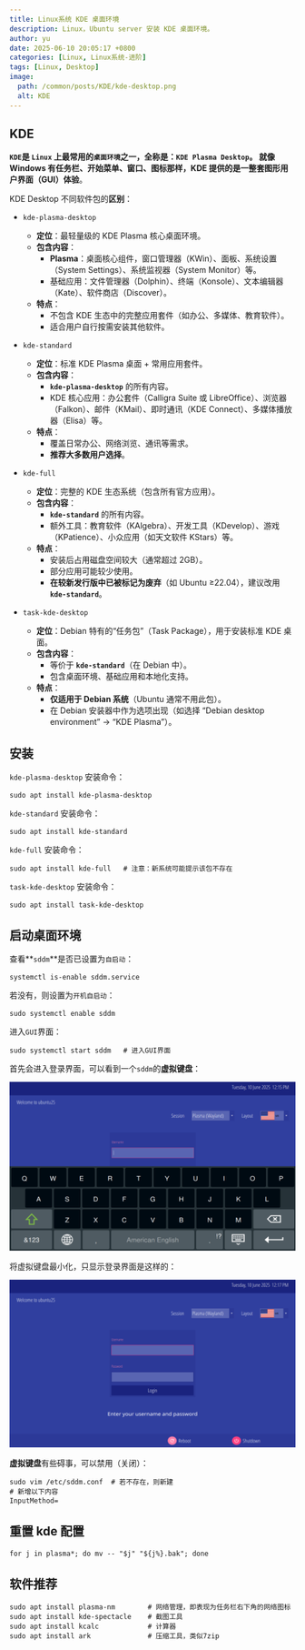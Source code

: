 ```yaml
---
title: Linux系统 KDE 桌面环境
description: Linux，Ubuntu server 安装 KDE 桌面环境。
author: yu
date: 2025-06-10 20:05:17 +0800
categories: [Linux, Linux系统-进阶]
tags: [Linux, Desktop]
image:
  path: /common/posts/KDE/kde-desktop.png
  alt: KDE
---
```



## KDE

**`KDE`**是 `Linux` 上最常用的`桌面环境`之一，全称是：`KDE Plasma Desktop`。
就像 Windows 有任务栏、开始菜单、窗口、图标那样，KDE 提供的是一整套**图形用户界面（GUI）体验**。

KDE Desktop 不同软件包的**区别**：
- `kde-plasma-desktop`
  - **定位**：最轻量级的 KDE Plasma 核心桌面环境。
  - **包含内容**：
    - **Plasma**：桌面核心组件，窗口管理器（KWin）、面板、系统设置（System Settings）、系统监视器（System Monitor）等。
    - 基础应用：文件管理器（Dolphin）、终端（Konsole）、文本编辑器（Kate）、软件商店（Discover）。
  - **特点**：
    - 不包含 KDE 生态中的完整应用套件（如办公、多媒体、教育软件）。
    - 适合用户自行按需安装其他软件。

- `kde-standard`
  - **定位**：标准 KDE Plasma 桌面 + 常用应用套件。
  - **包含内容**：
    - **`kde-plasma-desktop`** 的所有内容。
    - KDE 核心应用：办公套件（Calligra Suite 或 LibreOffice）、浏览器（Falkon）、邮件（KMail）、即时通讯（KDE Connect）、多媒体播放器（Elisa）等。
  - **特点**：
    - 覆盖日常办公、网络浏览、通讯等需求。
    - **推荐大多数用户选择**。

- `kde-full`
  - **定位**：完整的 KDE 生态系统（包含所有官方应用）。
  - **包含内容**：
    - **`kde-standard`** 的所有内容。
    - 额外工具：教育软件（KAlgebra）、开发工具（KDevelop）、游戏（KPatience）、小众应用（如天文软件 KStars）等。
  - **特点**：
    - 安装后占用磁盘空间较大（通常超过 2GB）。
    - 部分应用可能较少使用。
    - **在较新发行版中已被标记为废弃**（如 Ubuntu ≥22.04），建议改用 **`kde-standard`**。

- `task-kde-desktop`
  - **定位**：Debian 特有的“任务包”（Task Package），用于安装标准 KDE 桌面。
  - **包含内容**：
    - 等价于 **`kde-standard`**（在 Debian 中）。
    - 包含桌面环境、基础应用和本地化支持。
  - **特点**：
    - **仅适用于 Debian 系统**（Ubuntu 通常不用此包）。
    - 在 Debian 安装器中作为选项出现（如选择 “Debian desktop environment” → “KDE Plasma”）。

## 安装

`kde-plasma-desktop` 安装命令：
```shell
sudo apt install kde-plasma-desktop
```

`kde-standard` 安装命令：
```shell
sudo apt install kde-standard
```

`kde-full` 安装命令：
```shell
sudo apt install kde-full   # 注意：新系统可能提示该包不存在
```

`task-kde-desktop` 安装命令：
```shell
sudo apt install task-kde-desktop
```

## 启动桌面环境

查看**`sddm`**是否已设置为`自启动`：
```shell
systemctl is-enable sddm.service
```
若没有，则设置为`开机自启动`：
```shell
sudo systemctl enable sddm
```
进入`GUI`界面：
```shell
sudo systemctl start sddm   # 进入GUI界面
```

首先会进入登录界面，可以看到一个`sddm`的**虚拟键盘**：

![虚拟键盘](/common/posts/KDE/kde-virtual-keyboard.png)

将虚拟键盘最小化，只显示登录界面是这样的：

![登录界面](/common/posts/KDE/kde-login.png)

**虚拟键盘**有些碍事，可以禁用（关闭）：
```shell
sudo vim /etc/sddm.conf  # 若不存在，则新建
# 新增以下内容
InputMethod=
```

## 重置 kde 配置

```shell
for j in plasma*; do mv -- "$j" "${j%}.bak"; done
```

## 软件推荐

```shell
sudo apt install plasma-nm        # 网络管理，即表现为任务栏右下角的网络图标
sudo apt install kde-spectacle    # 截图工具
sudo apt install kcalc            # 计算器
sudo apt install ark              # 压缩工具，类似7zip
```

